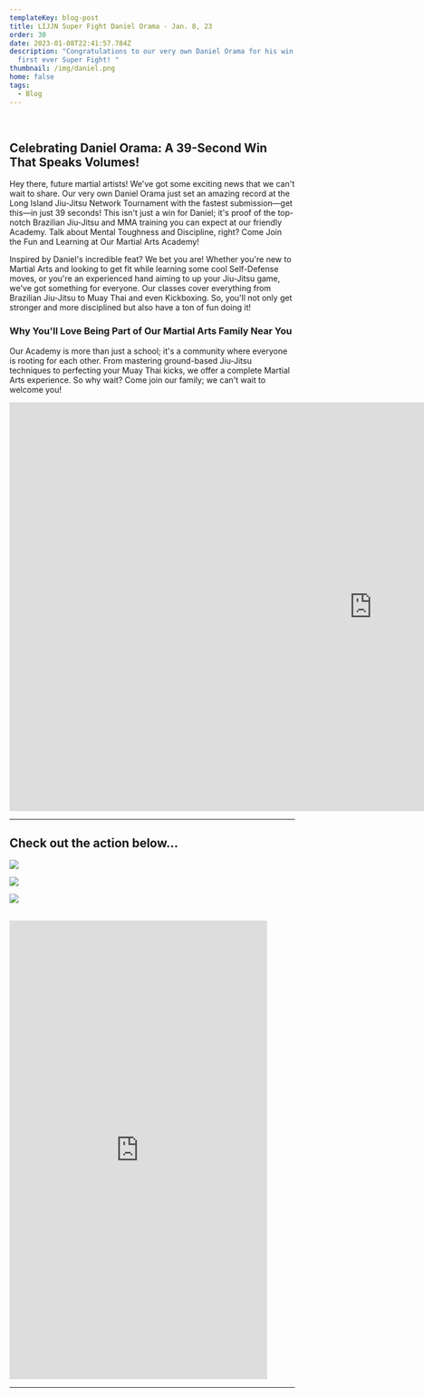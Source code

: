 ```yaml
---
templateKey: blog-post
title: LIJJN Super Fight Daniel Orama - Jan. 8, 23
order: 30
date: 2023-01-08T22:41:57.784Z
description: "Congratulations to our very own Daniel Orama for his win at his
  first ever Super Fight! "
thumbnail: /img/daniel.png
home: false
tags:
  - Blog
---
```

<br>

## **Celebrating Daniel Orama: A 39-Second Win That Speaks Volumes!**

Hey there, future martial artists! We've got some exciting news that we can't wait to share. Our very own Daniel Orama just set an amazing record at the Long Island Jiu-Jitsu Network Tournament with the fastest submission—get this—in just 39 seconds! This isn't just a win for Daniel; it's proof of the top-notch Brazilian Jiu-Jitsu and MMA training you can expect at our friendly Academy. Talk about Mental Toughness and Discipline, right? Come Join the Fun and Learning at Our Martial Arts Academy! 

Inspired by Daniel's incredible feat? We bet you are! Whether you're new to Martial Arts and looking to get fit while learning some cool Self-Defense moves, or you're an experienced hand aiming to up your Jiu-Jitsu game, we've got something for everyone. Our classes cover everything from Brazilian Jiu-Jitsu to Muay Thai and even Kickboxing. So, you'll not only get stronger and more disciplined but also have a ton of fun doing it!

### Why You'll Love Being Part of Our Martial Arts Family Near You

Our Academy is more than just a school; it's a community where everyone is rooting for each other. From mastering ground-based Jiu-Jitsu techniques to perfecting your Muay Thai kicks, we offer a complete Martial Arts experience. So why wait? Come join our family; we can't wait to welcome you!

<iframe width="1280" height="721" src="https://www.youtube.com/embed/FyKRnVYz3W0" title="Daniel Orama - LIJJN Super Fight" frameborder="0" allow="accelerometer; autoplay; clipboard-write; encrypted-media; gyroscope; picture-in-picture; web-share" allowfullscreen></iframe>

<br>

- - -

## Check out the action below...

![](/img/img_20230117_190912_953.jpg)

![](/img/img_20230117_190908_809.jpg)

![](/img/img_20230117_190906_139.jpg)

<br>

<iframe width="455" height="809" src="https://www.youtube.com/embed/AvUcK5q0Xj8" title="Daniel Orama Super Fight Submission - AT JIU-JITSU NYC" frameborder="0" allow="accelerometer; autoplay; clipboard-write; encrypted-media; gyroscope; picture-in-picture; web-share" allowfullscreen></iframe>

<br>

- - -